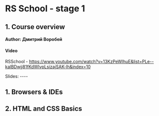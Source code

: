 # RS School - stage 1

## 1. Course overview

#### Author: Дмитрий Воробей

#### Video

RSSchool - https://www.youtube.com/watch?v=13KzPeWlhuE&list=PLe--kalBDwjj81fKdWlvpLsizajSAK-lh&index=10

Slides: ----

## 1. Browsers & IDEs

## 2. HTML and CSS Basics
